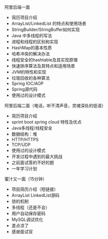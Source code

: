 阿里后端一面

- 简历项目介绍
- ArrayList/LinkedList 的特点和使用场景
- StringBuilder/StringBuffer如何实现
- Java 中多线程的写法
- 进程和线程的区别和实现
- HashMap的基本性质
- 哈希冲突的解决办法
- 线程安全的hashtable及其实现原理
- 快速排序算法及其特点和适用场景
- JVM的特性和实现
- 垃圾回收的各种算法
- Spring IOC/AOP
- Spring源代码
- 使用过的设计模式

阿里后端二面（电话，听不清声音，灵魂深处的低语）

- 简历项目介绍
- sprint boot spring cloud 特性及优点
- Java多线程/线程安全
- 数据结构：堆
- HTTP/HTTPS
- TCP/UDP
- 使用过的设计模式
- 开发过程中遇到的最大挑战
- 之前面试答的不好的题
- 一年学习计划

蜜汁又一面（15分钟）

- 项目简历介绍（短链接）
- ArrayList LinkedList源码
- 锁的机制
- 多线程（还是不会）
- 用户自动保存密码
- MySQL调试优化
- 差点凉了
- 感谢面试官

